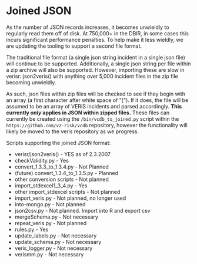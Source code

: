 # Joined JSON

As the number of JSON records increases, it becomes unwieldly to regularly read them off of disk.  At 750,000+ in the DBIR, in some cases this incurs significant performance penalties.  To help make it less wieldly, we are updating the tooling to support a second file format.

The traditional file format (a single json string incident in a single json file) will continue to be supported.  Additionally, a single json string per file within a zip archive will also be supported.  However, importing these are slow in verisr::json2veris() with anything over 5,000 incident files in the zip file becoming unwieldly.

As such, json files within zip files will be checked to see if they begin with an array (a first character after white space of "[").  If it does, the file will be assumed to be an array of VERIS incidents and parsed accordingly.  **This currently _only_ applies in JSON within zipped files.**  These files can currently be created using the `/bin/vcdb_to_joined.py` script within the `https://github.com/vz-risk/vcdb` repository, however the functionality will likely be moved to the veris repository as we progress.

Scripts supporting the joined JSON format:
* verisr/json2veris() - YES as of 2.3.2007
* checkValidity.py - Yes
* convert_1.3.3_to_1.3.4.py - Not Planned
* (future) convert_1.3.4_to_1.3.5.py - Planned
* other conversion scripts - Not planned
* import_stdexcel1_3_4.py - Yes
* other import_stdexcel scripts - Not planned
* import_veris.py - Not planned, no longer used
* into-mongo.py - Not planned
* json2csv.py - Not planned. Import into R and export csv
* mergeSchema.py - Not necessary
* repeat_veris.py - Not planned
* rules.py - Yes
* update_labels.py - Not necessary
* update_schema.py - Not necessary
* veris_logger.py - Not necessary
* verismm.py - Not necessary